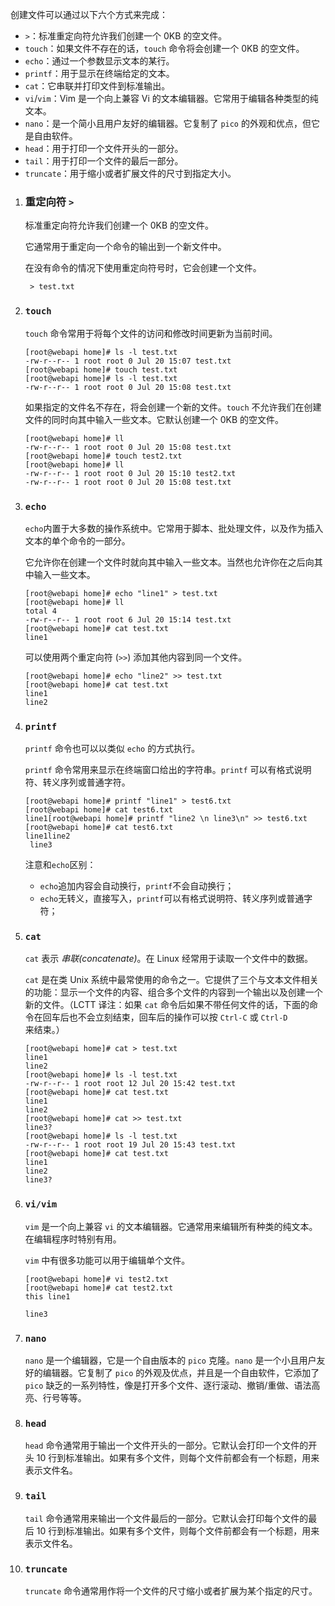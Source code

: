 创建文件可以通过以下六个方式来完成：

- `>`：标准重定向符允许我们创建一个 0KB 的空文件。
- `touch`：如果文件不存在的话，`touch` 命令将会创建一个 0KB 的空文件。
- `echo`：通过一个参数显示文本的某行。
- `printf`：用于显示在终端给定的文本。
- `cat`：它串联并打印文件到标准输出。
- `vi`/`vim`：Vim 是一个向上兼容 Vi 的文本编辑器。它常用于编辑各种类型的纯文本。
- `nano`：是一个简小且用户友好的编辑器。它复制了 `pico` 的外观和优点，但它是自由软件。
- `head`：用于打印一个文件开头的一部分。
- `tail`：用于打印一个文件的最后一部分。
- `truncate`：用于缩小或者扩展文件的尺寸到指定大小。

1. ### 重定向符 `>` 

   标准重定向符允许我们创建一个 0KB 的空文件。

   它通常用于重定向一个命令的输出到一个新文件中。

   在没有命令的情况下使用重定向符号时，它会创建一个文件。

   ```shell
    > test.txt
   ```

2. ### `touch`

   `touch` 命令常用于将每个文件的访问和修改时间更新为当前时间。

   ```shell
   [root@webapi home]# ls -l test.txt
   -rw-r--r-- 1 root root 0 Jul 20 15:07 test.txt
   [root@webapi home]# touch test.txt 
   [root@webapi home]# ls -l test.txt
   -rw-r--r-- 1 root root 0 Jul 20 15:08 test.txt
   ```

   如果指定的文件名不存在，将会创建一个新的文件。`touch` 不允许我们在创建文件的同时向其中输入一些文本。它默认创建一个 0KB 的空文件。

   ```shell
   [root@webapi home]# ll
   -rw-r--r-- 1 root root 0 Jul 20 15:08 test.txt
   [root@webapi home]# touch test2.txt
   [root@webapi home]# ll
   -rw-r--r-- 1 root root 0 Jul 20 15:10 test2.txt
   -rw-r--r-- 1 root root 0 Jul 20 15:08 test.txt
   ```

3. ### `echo`

   `echo`内置于大多数的操作系统中。它常用于脚本、批处理文件，以及作为插入文本的单个命令的一部分。

   它允许你在创建一个文件时就向其中输入一些文本。当然也允许你在之后向其中输入一些文本。

   ```shell
   [root@webapi home]# echo "line1" > test.txt
   [root@webapi home]# ll
   total 4
   -rw-r--r-- 1 root root 6 Jul 20 15:14 test.txt
   [root@webapi home]# cat test.txt
   line1
   ```

   可以使用两个重定向符 (`>>`) 添加其他内容到同一个文件。

   ```shell
   [root@webapi home]# echo "line2" >> test.txt
   [root@webapi home]# cat test.txt 
   line1
   line2
   ```

4. ### `printf`

   `printf` 命令也可以以类似 `echo` 的方式执行。

   `printf` 命令常用来显示在终端窗口给出的字符串。`printf` 可以有格式说明符、转义序列或普通字符。

   ```shell
   [root@webapi home]# printf "line1" > test6.txt
   [root@webapi home]# cat test6.txt
   line1[root@webapi home]# printf "line2 \n line3\n" >> test6.txt
   [root@webapi home]# cat test6.txt
   line1line2 
    line3
   ```

   注意和`echo`区别：

   - `echo`追加内容会自动换行，`printf`不会自动换行；
   - `echo`无转义，直接写入，`printf`可以有格式说明符、转义序列或普通字符；

5. ### `cat`

   `cat` 表示 *串联(concatenate)*。在 Linux 经常用于读取一个文件中的数据。

   `cat` 是在类 Unix 系统中最常使用的命令之一。它提供了三个与文本文件相关的功能：显示一个文件的内容、组合多个文件的内容到一个输出以及创建一个新的文件。（LCTT 译注：如果 `cat` 命令后如果不带任何文件的话，下面的命令在回车后也不会立刻结束，回车后的操作可以按 `Ctrl-C` 或 `Ctrl-D` 来结束。）

   ```shell
   [root@webapi home]# cat > test.txt
   line1
   line2
   [root@webapi home]# ls -l test.txt
   -rw-r--r-- 1 root root 12 Jul 20 15:42 test.txt
   [root@webapi home]# cat test.txt
   line1
   line2
   [root@webapi home]# cat >> test.txt
   line3?
   [root@webapi home]# ls -l test.txt
   -rw-r--r-- 1 root root 19 Jul 20 15:43 test.txt
   [root@webapi home]# cat test.txt
   line1
   line2
   line3?
   ```

6. ### `vi/vim`

   `vim` 是一个向上兼容 `vi` 的文本编辑器。它通常用来编辑所有种类的纯文本。在编辑程序时特别有用。

   `vim` 中有很多功能可以用于编辑单个文件。

   ```shell
   [root@webapi home]# vi test2.txt
   [root@webapi home]# cat test2.txt 
   this line1
   
   line3
   ```

7. ### `nano`

   `nano` 是一个编辑器，它是一个自由版本的 `pico` 克隆。`nano` 是一个小且用户友好的编辑器。它复制了 `pico` 的外观及优点，并且是一个自由软件，它添加了 `pico` 缺乏的一系列特性，像是打开多个文件、逐行滚动、撤销/重做、语法高亮、行号等等。

8. ### `head`

   `head` 命令通常用于输出一个文件开头的一部分。它默认会打印一个文件的开头 10 行到标准输出。如果有多个文件，则每个文件前都会有一个标题，用来表示文件名。

9. ### `tail`

   `tail` 命令通常用来输出一个文件最后的一部分。它默认会打印每个文件的最后 10 行到标准输出。如果有多个文件，则每个文件前都会有一个标题，用来表示文件名。

10. ### `truncate`

    `truncate` 命令通常用作将一个文件的尺寸缩小或者扩展为某个指定的尺寸。